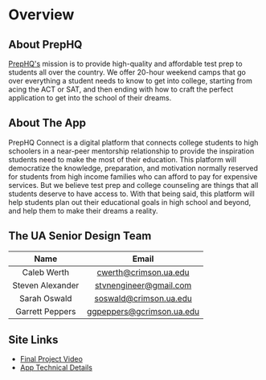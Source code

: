 # Overview

## About PrepHQ

[PrepHQ's](https://www.theprephq.com/) mission is to provide high-quality and affordable test prep to students all over the country. We offer 20-hour weekend camps that go over everything a student needs to know to get into college, starting from acing the ACT or SAT, and then ending with how to craft the perfect application to get into the school of their dreams.

## About The App

PrepHQ Connect is a digital platform that connects college students to high schoolers in a near-peer mentorship relationship to provide the inspiration students need to make the most of their education. This platform will democratize the knowledge, preparation, and motivation normally reserved for students from high income families who can afford to pay for expensive services. But we believe test prep and college counseling are things that all students deserve to have access to. With that being said, this platform will help students plan out their educational goals in high school and beyond, and help them to make their dreams a reality.

## The UA Senior Design Team

|       Name       |           Email           |
|:----------------:|:-------------------------:|
|    Caleb Werth   |   cwerth@crimson.ua.edu   |
| Steven Alexander |   stvnengineer@gmail.com  |
|   Sarah Oswald   |   soswald@crimson.ua.edu  |
|  Garrett Peppers | ggpeppers@gcrimson.ua.edu |

## Site Links

- [Final Project Video](https://prephq.github.io/PrepHQ_Connect/video)
- [App Technical Details](https://prephq.github.io/PrepHQ_Connect/tech)
